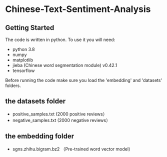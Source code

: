 # Chinese-Text-Sentiment-Analysis

## Getting Started

The code is written in python. To use it you will need:

* python 3.8 
* numpy
* matplotlib
* jieba (Chinese word segmentation module) v0.42.1 
* tensorflow 

Before running the code make sure you load the 'embedding' and 'datasets' folders.

## the datasets folder 
* positive_samples.txt (2000 positive reviews）
* negative_samples.txt (2000 negative reviews）

## the embedding folder  
* sgns.zhihu.bigram.bz2 （Pre-trained word vector model） 

